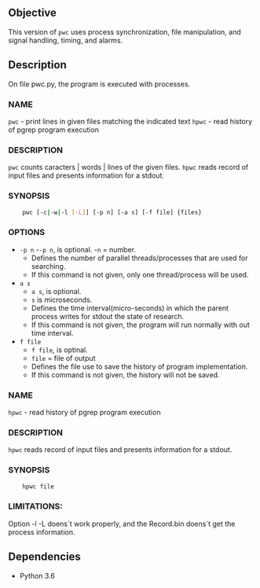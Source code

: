 ## Objective

This version of `pwc` uses process synchronization, file manipulation, and signal handling, timing, and alarms.

## Description

On file pwc.py, the program is executed with processes.

### NAME

`pwc` - print lines in given files matching the indicated text
`hpwc` - read history of pgrep program execution

### DESCRIPTION

`pwc` counts caracters | words | lines of the given files.
`hpwc` reads record of input files and presents information for a stdout.

### SYNOPSIS

```bash
    pwc [-c|-w|-l [-L]] [-p n] [-a s] [-f file] {files}
```

### OPTIONS

- `-p n` -`-p n`, is optional. -`n` = number.
  - Defines the number of parallel threads/processes that are used for searching.
  - If this command is not given, only one thread/process will be used.
- `a s`
  - `a s`, is optional.
  - `s` is microseconds.
  - Defines the time interval(micro-seconds) in which the parent process writes for stdout the state of research.
  - If this command is not given, the program will run normally with out time interval.
- `f file`
  - `f file`, is optinal.
  - `file` = file of output
  - Defines the file use to save the history of program implementation.
  - If this command is not given, the history will not be saved.

### NAME

`hpwc` - read history of pgrep program execution

### DESCRIPTION

`hpwc` reads record of input files and presents information for a stdout.

### SYNOPSIS

```bash
    hpwc file
```

### LIMITATIONS:

Option -l -L doens´t work properly, and the Record.bin doens´t get the process information.

## Dependencies

- Python 3.6
